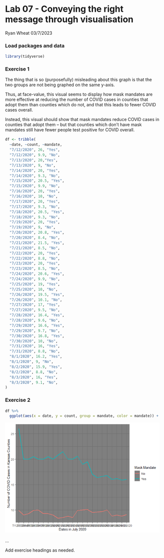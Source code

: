 Lab 07 - Conveying the right message through visualisation
================
Ryan Wheat
03/7/2023

### Load packages and data

``` r
library(tidyverse) 
```

### Exercise 1

The thing that is so (purposefully) misleading about this graph is that
the two groups are not being graphed on the same y-axis.

Thus, at face-value, this visual seems to display how mask mandates are
more effective at reducing the number of COVID cases in counties that
adopt them than counties which do not, and that this leads to fewer
COVID cases overall.

Instead, this visual should show that mask mandates reduce COVID cases
in counties that adopt them – but that counties which don’t have mask
mandates still have fewer people test positive for COVID overall.

``` r
df <- tribble(
  ~date, ~count, ~mandate,
  "7/12/2020", 26, "Yes",
  "7/12/2020", 9.9, "No",
  "7/13/2020", 20,"Yes",
  "7/13/2020", 9, "No",
  "7/14/2020", 20, "Yes",
  "7/14/2020", 9.3, "No",
  "7/15/2020", 20.5, "Yes",
  "7/15/2020", 9.9, "No",
  "7/16/2020", 20, "Yes",
  "7/16/2020", 10, "No",
  "7/17/2020", 20, "Yes",
  "7/17/2020", 9.3, "No",
  "7/18/2020", 20.5, "Yes",
  "7/18/2020", 9.3, "No",
  "7/19/2020", 20, "Yes",
  "7/19/2020", 9, "No",
  "7/20/2020", 20.8, "Yes",
  "7/20/2020", 8.4, "No",
  "7/21/2020", 21.5, "Yes",
  "7/21/2020", 8.5, "No",
  "7/22/2020", 20, "Yes",
  "7/22/2020", 8.8, "No",
  "7/23/2020", 20, "Yes",
  "7/23/2020", 8.5, "No",
  "7/24/2020", 20.6, "Yes",
  "7/24/2020", 9.9, "No",
  "7/25/2020", 19, "Yes",
  "7/25/2020", 10, "No",
  "7/26/2020", 19.5, "Yes",
  "7/26/2020", 10.1, "No",
  "7/27/2020", 17, "Yes",
  "7/27/2020", 9.5, "No",
  "7/28/2020", 16.4, "Yes",
  "7/28/2020", 9.6, "No",
  "7/29/2020", 16.6, "Yes",
  "7/29/2020", 9.7, "No",
  "7/30/2020", 16.8, "Yes",
  "7/30/2020", 10, "No",
  "7/31/2020", 16, "Yes",
  "7/31/2020", 8.8, "No",
  "8/1/2020", 16.2, "Yes",
  "8/1/2020", 9, "No",
  "8/2/2020", 15.9, "Yes",
  "8/2/2020", 8.8, "No",
  "8/3/2020", 16, "Yes",
  "8/3/2020", 9.1, "No",
)
```

### Exercise 2

``` r
df %>%
  ggplot(aes(x = date, y = count, group = mandate, color = mandate)) + geom_line(linewidth = 1) + theme_dark() + labs(x = "Dates in July 2020", y = "Number of COVID Cases in Kansas Counties", color = "Mask Mandate")
```

![](lab-07_files/figure-gfm/create-visual-1.png)<!-- -->

…

Add exercise headings as needed.
